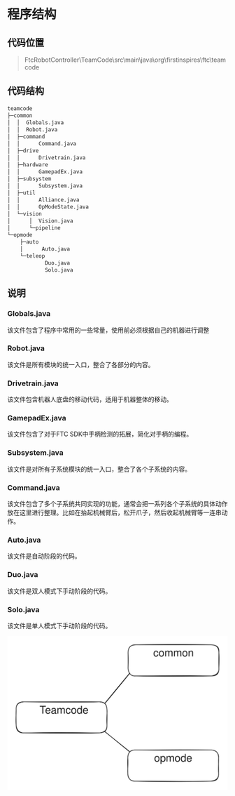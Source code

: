 # 程序结构

## 代码位置

> FtcRobotController\TeamCode\src\main\java\org\firstinspires\ftc\teamcode

## 代码结构

```
teamcode
├─common
│  │  Globals.java
│  │  Robot.java
│  ├─command
│  │      Command.java
│  ├─drive
│  │      Drivetrain.java
│  ├─hardware
│  │      GamepadEx.java
│  ├─subsystem
│  │      Subsystem.java
│  ├─util
│  │      Alliance.java
│  │      OpModeState.java
│  └─vision
│      │  Vision.java
│      └─pipeline
└─opmode
    ├─auto
    │      Auto.java
    └─teleop
            Duo.java
            Solo.java
```

## 说明

### Globals.java

该文件包含了程序中常用的一些常量，使用前必须根据自己的机器进行调整

### Robot.java

该文件是所有模块的统一入口，整合了各部分的内容。

### Drivetrain.java

该文件包含机器人底盘的移动代码，适用于机器整体的移动。

### GamepadEx.java

该文件包含了对于FTC SDK中手柄检测的拓展，简化对手柄的编程。

### Subsystem.java

该文件是对所有子系统模块的统一入口，整合了各个子系统的内容。

### Command.java

该文件包含了多个子系统共同实现的功能，通常会把一系列各个子系统的具体动作放在这里进行整理。比如在抬起机械臂后，松开爪子，然后收起机械臂等一连串动作。

### Auto.java

该文件是自动阶段的代码。

### Duo.java

该文件是双人模式下手动阶段的代码。

### Solo.java

该文件是单人模式下手动阶段的代码。

<img src="../.gitbook/assets/file.excalidraw.svg" alt="" class="gitbook-drawing">
